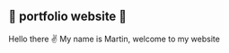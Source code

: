 ## :construction: portfolio website  :construction: 

Hello there :v:
My name is Martin, welcome to my website
